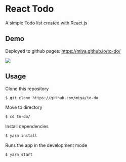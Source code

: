 # React Todo

A simple Todo list created with React.js
## Demo
Deployed to github pages: https://miya.github.io/to-do/

![](https://user-images.githubusercontent.com/34241526/117146276-fe960b80-adee-11eb-9531-8682bceaac1a.png)

## Usage

Clone this repository
```sh
$ git clone https://github.com/miya/to-do
```

Move to directory
```sh
$ cd to-do/
```

Install dependencies
```sh
$ yarn install
```

Runs the app in the development mode
```sh
$ yarn start
```
